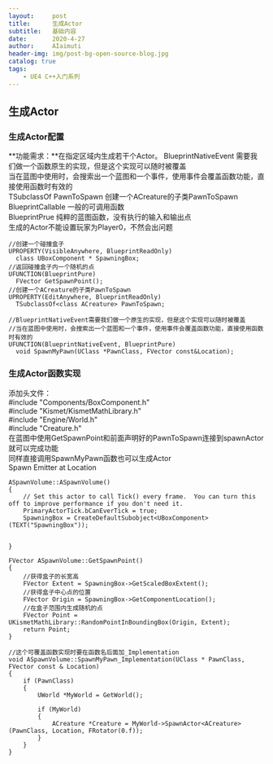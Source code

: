 ```yaml
---
layout:     post
title:      生成Actor
subtitle:   基础内容
date:       2020-4-27
author:     AIaimuti
header-img: img/post-bg-open-source-blog.jpg
catalog: true
tags:
    - UE4 C++入门系列
---
```


##  生成Actor
### 生成Actor配置
**功能需求：**在指定区域内生成若干个Actor。
BlueprintNativeEvent 需要我们做一个函数原生的实现，但是这个实现可以随时被覆盖<br>
当在蓝图中使用时，会搜索出一个蓝图和一个事件，使用事件会覆盖函数功能，直接使用函数时有效的<br>
TSubclassOf<class ACreature> PawnToSpawn 创建一个ACreature的子类PawnToSpawn<br>
BlueprintCallable 一般的可调用函数<br>
BlueprintPrue 纯粹的蓝图函数，没有执行的输入和输出点<br>
生成的Actor不能设置玩家为Player0，不然会出问题
    
```
//创建一个碰撞盒子
UPROPERTY(VisibleAnywhere, BlueprintReadOnly)
  class UBoxComponent * SpawningBox;
//返回碰撞盒子内一个随机的点
UFUNCTION(BlueprintPure)
  FVector GetSpawnPoint();
//创建一个ACreature的子类PawnToSpawn
UPROPERTY(EditAnywhere, BlueprintReadOnly)
  TSubclassOf<class ACreature> PawnToSpawn;

//BlueprintNativeEvent需要我们做一个原生的实现，但是这个实现可以随时被覆盖
//当在蓝图中使用时，会搜索出一个蓝图和一个事件，使用事件会覆盖函数功能，直接使用函数时有效的
UFUNCTION(BlueprintNativeEvent, BlueprintPure)
  void SpawnMyPawn(UClass *PawnClass, FVector const&Location);
```
### 生成Actor函数实现
添加头文件：<br>
#include "Components/BoxComponent.h"<br>
#include "Kismet/KismetMathLibrary.h"<br>
#include "Engine/World.h"<br>
#include "Creature.h"<br>
在蓝图中使用GetSpawnPoint和前面声明好的PawnToSpawn连接到spawnActor就可以完成功能<br>
同样直接调用SpawnMyPawn函数也可以生成Actor<br>
Spawn Emitter at Location
```
ASpawnVolume::ASpawnVolume()
{
 	// Set this actor to call Tick() every frame.  You can turn this off to improve performance if you don't need it.
	PrimaryActorTick.bCanEverTick = true;
	SpawningBox = CreateDefaultSubobject<UBoxComponent>(TEXT("SpawningBox"));


}

FVector ASpawnVolume::GetSpawnPoint()
{
	//获得盒子的长宽高
	FVector Extent = SpawningBox->GetScaledBoxExtent();
	//获得盒子中心点的位置
	FVector Origin = SpawningBox->GetComponentLocation();
	//在盒子范围内生成随机的点
	FVector Point = UKismetMathLibrary::RandomPointInBoundingBox(Origin, Extent);
	return Point;
}

//这个可覆盖函数实现时要在函数名后面加_Implementation
void ASpawnVolume::SpawnMyPawn_Implementation(UClass * PawnClass, FVector const & Location)
{
	if (PawnClass)
	{
		UWorld *MyWorld = GetWorld();

		if (MyWorld)
		{
			ACreature *Creature = MyWorld->SpawnActor<ACreature>(PawnClass, Location, FRotator(0.f));
		}
	}	
}
```
